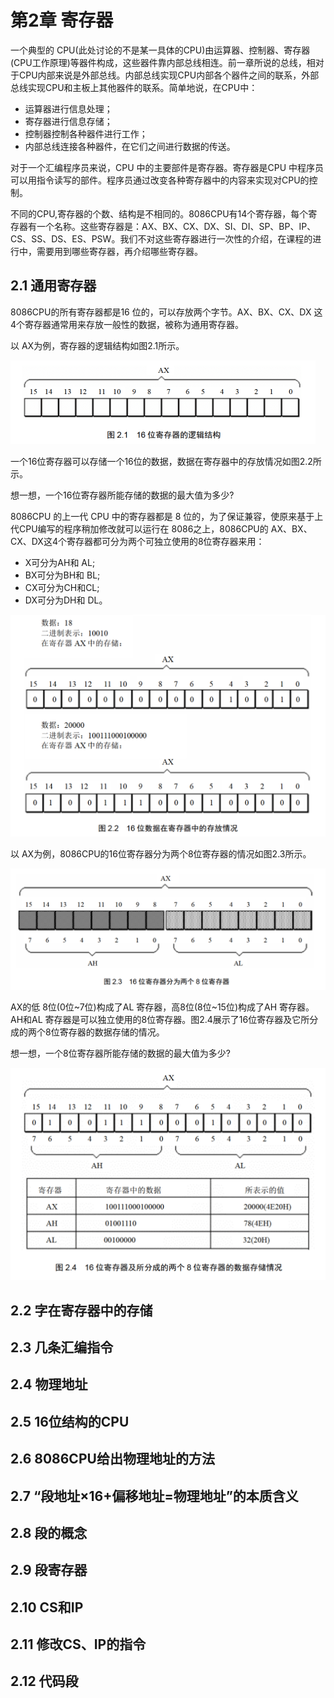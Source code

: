 # 第2章 寄存器

一个典型的 CPU(此处讨论的不是某一具体的CPU)由运算器、控制器、寄存器(CPU工作原理)等器件构成，这些器件靠内部总线相连。前一章所说的总线，相对于CPU内部来说是外部总线。内部总线实现CPU内部各个器件之间的联系，外部总线实现CPU和主板上其他器件的联系。简单地说，在CPU中：

- 运算器进行信息处理；
- 寄存器进行信息存储；
- 控制器控制各种器件进行工作；
- 内部总线连接各种器件，在它们之间进行数据的传送。

对于一个汇编程序员来说，CPU 中的主要部件是寄存器。寄存器是CPU 中程序员可以用指令读写的部件。程序员通过改变各种寄存器中的内容来实现对CPU的控制。

不同的CPU,寄存器的个数、结构是不相同的。8086CPU有14个寄存器，每个寄存器有一个名称。这些寄存器是：AX、BX、CX、DX、SI、DI、SP、BP、IP、CS、SS、DS、ES、PSW。我们不对这些寄存器进行一次性的介绍，在课程的进行中，需要用到哪些寄存器，再介绍哪些寄存器。  

## 2.1 通用寄存器

8086CPU的所有寄存器都是16 位的，可以存放两个字节。AX、BX、CX、DX 这4个寄存器通常用来存放一般性的数据，被称为通用寄存器。

以 AX为例，寄存器的逻辑结构如图2.1所示。  

<img src="image/image-20241120181806243.png" alt="image-20241120181806243" style="zoom:50%;" />

一个16位寄存器可以存储一个16位的数据，数据在寄存器中的存放情况如图2.2所示。

想一想，一个16位寄存器所能存储的数据的最大值为多少?

8086CPU 的上一代 CPU 中的寄存器都是 8 位的，为了保证兼容，使原来基于上代CPU编写的程序稍加修改就可以运行在 8086之上，8086CPU的 AX、BX、CX、DX这4个寄存器都可分为两个可独立使用的8位寄存器来用：  

- X可分为AH和 AL;
- BX可分为BH和 BL;
- CX可分为CH和CL;
- DX可分为DH和 DL。  

<img src="image/image-20241120181834806.png" alt="image-20241120181834806" style="zoom: 50%;" />

以 AX为例，8086CPU的16位寄存器分为两个8位寄存器的情况如图2.3所示。  

<img src="image/image-20241120181910840.png" alt="image-20241120181910840" style="zoom:50%;" />

AX的低 8位(0位~7位)构成了AL 寄存器，高8位(8位~15位)构成了AH 寄存器。AH和AL 寄存器是可以独立使用的8位寄存器。图2.4展示了16位寄存器及它所分成的两个8位寄存器的数据存储的情况。

想一想，一个8位寄存器所能存储的数据的最大值为多少?  

<img src="image/image-20241120181941818.png" alt="image-20241120181941818" style="zoom:50%;" />

## 2.2 字在寄存器中的存储



## 2.3 几条汇编指令



## 2.4 物理地址



## 2.5 16位结构的CPU



## 2.6 8086CPU给出物理地址的方法



## 2.7 “段地址×16+偏移地址=物理地址”的本质含义





## 2.8 段的概念





## 2.9 段寄存器



## 2.10 CS和IP



## 2.11 修改CS、IP的指令



## 2.12 代码段
